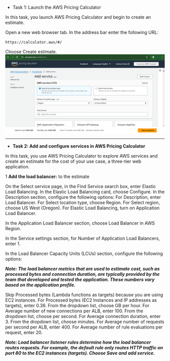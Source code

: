 - Task 1: Launch the AWS Pricing Calculator

In this task, you launch AWS Pricing Calculator and begin to create an estimate.

Open a new web browser tab.
In the address bar enter the following URL: 
```
https://calculator.aws/#/
```
Choose Create estimate.
![images](./screenshot/create-estimate.png)
___
- **Task 2: Add and configure services in AWS Pricing Calculator**

In this task, you use AWS Pricing Calculator to explore AWS services and create an estimate for the cost of your use case, a three-tier web application.

1 **Add the load balancer:** to the estimate

On the Select service page, in the Find Service search box, enter Elastic Load Balancing.
In the Elastic Load Balancing card, choose Configure.
In the Description section, configure the following options:
For Description, enter Load Balancer.
For Select location type, choose Region.
For Select region, choose US West (Oregon).
For Elastic Load Balancing, turn on Application Load Balancer.

In the Application Load Balancer section, choose Load Balancer in AWS Region.

In the Service settings section, for Number of Application Load Balancers, enter 1.

In the Load Balancer Capacity Units (LCUs) section, configure the following options:

***Note: The load balancer metrics that are used to estimate cost, such as processed bytes and connection duration, are typically provided by the team that developed and tested the application. These numbers vary based on the application profile.***

Skip Processed bytes (Lambda functions as targets) because you are using EC2 instances.
For Processed bytes (EC2 Instances and IP addresses as targets), enter 0.36. From the dropdown list, choose GB per hour.
For Average number of new connections per ALB, enter 100. From the dropdown list, choose per second.
For Average connection duration, enter 3. From the dropdown list, choose minutes.
For Average number of requests per second per ALB, enter 400.
For Average number of rule evaluations per request, enter 20.

***Note: Load balancer listener rules determine how the load balancer routes requests. For example, the default rule only routes HTTP traffic on port 80 to the EC2 instances (targets). 
Choose Save and add service.***